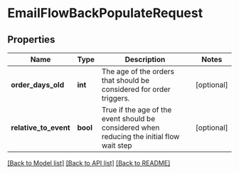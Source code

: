 # EmailFlowBackPopulateRequest

## Properties
Name | Type | Description | Notes
------------ | ------------- | ------------- | -------------
**order_days_old** | **int** | The age of the orders that should be considered for order triggers. | [optional] 
**relative_to_event** | **bool** | True if the age of the event should be considered when reducing the initial flow wait step | [optional] 

[[Back to Model list]](../README.md#documentation-for-models) [[Back to API list]](../README.md#documentation-for-api-endpoints) [[Back to README]](../README.md)


